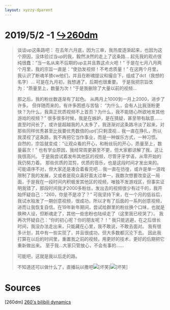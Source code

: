 ```yaml
---
layout: xyzzy-dparent
---
```


# 2019/5/2 -1 [↪260dm](#sources)
>谈谈up这条路吧：
>在去年六月底，因为三审，我热度逐渐起来，也因为这个原因，没体验过当up的我，毅然决然的走上了这条路…
>起先我的观点很纯很蠢：“当一名从来不后期的up主并且靠这点火吧！”
>于是在七月八月两个月里，我的宗旨一直是：“使劲发视频！不考虑质量！”
>在这两个月里，我认识了断魂羊猹cw他们，并且在断魂提议和撮合下，组成了dct（我想的名字）…
>可是在九月初，我想通了，后期也很重要。
>于是我把宗旨改为：“质量至上，数量为次！”于是我删除了大量以前的视频…
>
>那之后，我的粉丝数逐渐有了起色。
>从两月上1000到一月上2000，进步了许多。
>但伴随而来的，有许多困惑与苦恼：
>“为什么，会有人比我涨粉更快？为什么，我真正优质视频不上首页？为什么，我不能随心所欲地发其他游戏的视频？”
>很多很多时候，我是在嫉妒，是在猜疑，甚至带有敌意……
>直至时间长了，或许是超越我的人太多了，我逐渐对这条路冷淡了起来，对那些同样优秀甚至比我要优秀数倍的up们只剩漠视…
>我一直在挣扎，所以我漠视了这条路，我不再把它当作事业，而是一种娱乐方式，一种习惯。
>自然的，宗旨就变成：“让观众看的开心，和粉丝玩的开心，质量至上，数量最次！”
>也有学业原因，我经常周更甚至不更，但大家都谅解了我，这让我很高兴。
>于是我尝试着发布其他区的视频，尽管牙牙学语，从零开始的我仍努力着。
>那些优质的混剪，优质的音乐，也是这段时间才发出来的。可能语序不对，但大家还是凑合着看完吧…
>我一直在彷徨，或许是单一游戏限制了我的发展，又或者是观众喜好面太过单一，我数次想要改变这一局面，于是我在一段时间内积极发其他区的视频，唯独不发游戏区，但事实证明我错了，那段时间我才2000多粉丝，发出去的视频很少有过千的，我开始怀疑自己：“260，你是不是凉了？”
>可我坚持下来，在一个月的低谷后，我试水般发了一期创意视频，很成功，所以才有了后面的一系列创意视频，进而让我恢复自信。在19年新年期间，尝试给群里的粉丝换个口味，也就是换种人设，但断魂走了，其他一些忠粉也陆续走了（这里我已经哭了）。
>我再次怀疑自己：“你的初心呢？你的朋友呢？！”
>我只能逃避，在之后很长时间，我没办法走出来，只能藏在心里，我不敢说，不敢去面对。
>我有很多计划，其中有一些实现了，并且很成功，但大多数都沉沦下去。
>因此我打算在以后的时间里，重置我之前的视频，用更好的技术，更好的后期把它重新做出来。
>至于我…大家只管放心，不会有事的……
>
>可能吧，这就是我以后走的路。
>
>不知道还可以做什么了，直播玩以撒吧![[坏笑]](https://s1.hdslb.com/bfs/seed/bplus-common/emoji-assets/xiaodianshi1/huaixiao.png)![[坏笑]](https://s1.hdslb.com/bfs/seed/bplus-common/emoji-assets/xiaodianshi1/huaixiao.png)

# Sources
[260dm] [260's bilibili dynamics](https://space.bilibili.com/76968133/dynamic)
